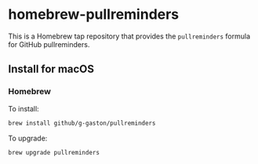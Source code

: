 # homebrew-pullreminders
This is a Homebrew tap repository that provides the `pullreminders` formula for GitHub pullreminders.

## Install for macOS
### Homebrew
To install:
```sh
brew install github/g-gaston/pullreminders
```
To upgrade:
```sh
brew upgrade pullreminders
```

